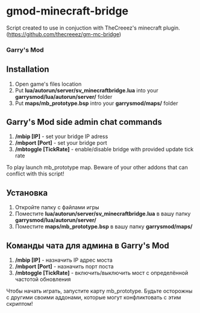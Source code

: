 # gmod-minecraft-bridge

Script created to use in conjuction with TheCreeez's minecraft plugin.
(https://github.com/thecreeez/gm-mc-bridge)

### Garry's Mod
## Installation
1. Open game's files location
2. Put **lua/autorun/server/sv_minecraftbridge.lua** into your **garrysmod/lua/autorun/server/** folder
3. Put **maps/mb_prototype.bsp** intro your **garrysmod/maps/** folder

## Garry's Mod side admin chat commands
1. **/mbip [IP]** - set your bridge IP adress
2. **/mbport [Port]** - set your bridge port
3. **/mbtoggle [TickRate]** - enable/disable bridge with provided update tick rate

To play launch mb_prototype map. Beware of your other addons that can conflict with this script!

## Установка
1. Откройте папку с файлами игры
2. Поместите **lua/autorun/server/sv_minecraftbridge.lua** в вашу папку **garrysmod/lua/autorun/server/**
3. Поместите **maps/mb_prototype.bsp** в вашу папку **garrysmod/maps/**

## Команды чата для админа в Garry's Mod
1. **/mbip [IP]** - назначить IP адрес моста
2. **/mbport [Port]** - назначить порт поста
3. **/mbtoggle [TickRate]** - включить/выключить мост с определённой частотой обновления

Чтобы начать играть, запустите карту mb_prototype. Будьте осторожны с другими своими аддонами, которые могут конфликтовать с этим скриптом!
